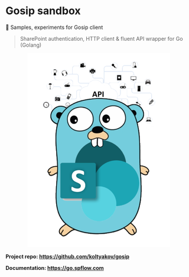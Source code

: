 # Gosip sandbox
🍼 Samples, experiments for Gosip client

> SharePoint authentication, HTTP client & fluent API wrapper for Go (Golang)

<p align="center">
  <img src="./assets/gosip.png" />
</p>

**Project repo: https://github.com/koltyakov/gosip**

**Documentation: https://go.spflow.com**
